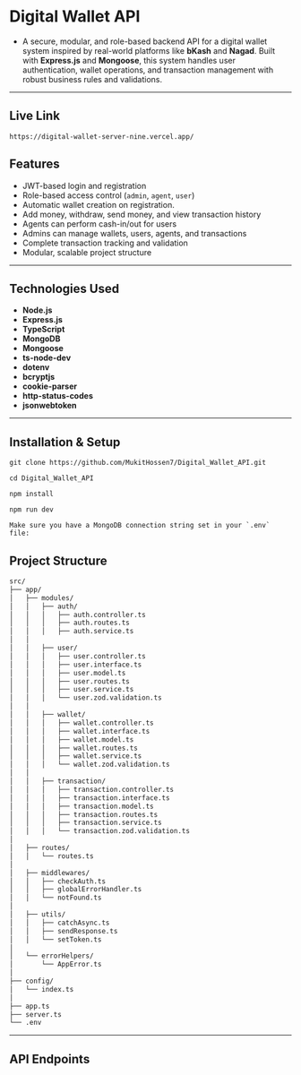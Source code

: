 # Digital Wallet API

- A secure, modular, and role-based backend API for a digital wallet system inspired by real-world platforms like **bKash** and **Nagad**. Built with **Express.js** and **Mongoose**, this system handles user authentication, wallet operations, and transaction management with robust business rules and validations.

---

## Live Link

```
https://digital-wallet-server-nine.vercel.app/
```

## Features

- JWT-based login and registration
- Role-based access control (`admin`, `agent`, `user`)
- Automatic wallet creation on registration.
- Add money, withdraw, send money, and view transaction history
- Agents can perform cash-in/out for users
- Admins can manage wallets, users, agents, and transactions
- Complete transaction tracking and validation
- Modular, scalable project structure

---

## Technologies Used

- **Node.js**
- **Express.js**
- **TypeScript**
- **MongoDB**
- **Mongoose**
- **ts-node-dev**
- **dotenv**
- **bcryptjs**
- **cookie-parser**
- **http-status-codes**
- **jsonwebtoken**

---

## Installation & Setup

```
git clone https://github.com/MukitHossen7/Digital_Wallet_API.git
```

```
cd Digital_Wallet_API
```

```
npm install
```

```
npm run dev
```

```
Make sure you have a MongoDB connection string set in your `.env` file:
```

## Project Structure

```bash
src/
├── app/
│   ├── modules/
│   │   ├── auth/
│   │   │   ├── auth.controller.ts
│   │   │   ├── auth.routes.ts
│   │   │   ├── auth.service.ts
│   │
│   │   ├── user/
│   │   │   ├── user.controller.ts
│   │   │   ├── user.interface.ts
│   │   │   ├── user.model.ts
│   │   │   ├── user.routes.ts
│   │   │   ├── user.service.ts
│   │   │   └── user.zod.validation.ts
│   │
│   │   ├── wallet/
│   │   │   ├── wallet.controller.ts
│   │   │   ├── wallet.interface.ts
│   │   │   ├── wallet.model.ts
│   │   │   ├── wallet.routes.ts
│   │   │   ├── wallet.service.ts
│   │   │   └── wallet.zod.validation.ts
│   │
│   │   ├── transaction/
│   │   │   ├── transaction.controller.ts
│   │   │   ├── transaction.interface.ts
│   │   │   ├── transaction.model.ts
│   │   │   ├── transaction.routes.ts
│   │   │   ├── transaction.service.ts
│   │   │   └── transaction.zod.validation.ts
│
│   ├── routes/
│   │   └── routes.ts
│
│   ├── middlewares/
│   │   ├── checkAuth.ts
│   │   ├── globalErrorHandler.ts
│   │   └── notFound.ts
│
│   ├── utils/
│   │   ├── catchAsync.ts
│   │   ├── sendResponse.ts
│   │   └── setToken.ts
│
│   └── errorHelpers/
│       └── AppError.ts
│
├── config/
│   └── index.ts
│
├── app.ts
├── server.ts
└── .env
```

---

## API Endpoints
